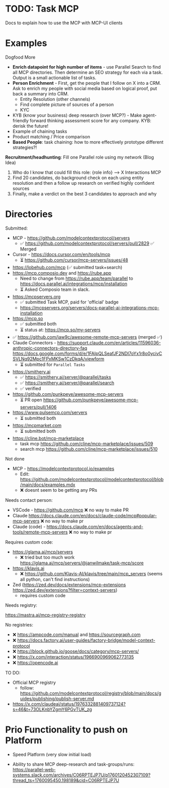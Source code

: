 <!-- Clear focus on getting MCP-UI post out there and making currently available features easier to use -->

# TODO: Task MCP

Docs to explain how to use the MCP with MCP-UI clients

# Examples

Dogfood More

<!-- Put examples in thread https://wilmake.slack.com/archives/C09807JBB26/p1760031061625639 -->

- **Enrich datapoint for high number of items** - use Parallel Search to find all MCP directories. Then determine an SEO strategy for each via a task. Output is a small actionable list of tasks.
- **Person Enrichment** - First, get the people that I follow on X into a CRM. Ask to enrich my people with social media based on logical proof, put back a summary into CRM.
  - Entity Resolution (other channels)
  - Find complete picture of sources of a person
  - KYC
- KYB (know your business) deep research (over MCP?) - Make agent-friendly forward thinking assessment score for any company. KYB: derisk the future!
- Example of chaining tasks
- Product matching / Price comparison
- **Based People**: task chaining: how to more effectively prototype different strategies?!

**Recruitment/headhunting**: Fill one Parallel role using my network (Blog Idea)

1. Who do I know that could fill this role: {role info} —> X Interactions MCP
2. Find 20 candidates, do background check on each using entity resolution and then a follow up research on verified highly confident sources
3. Finally, make a verdict on the best 3 candidates to approach and why

# Directories

Submitted:

- MCP - https://github.com/modelcontextprotocol/servers
  - ✅ https://github.com/modelcontextprotocol/servers/pull/2829 ✅ Merged
- Cursor - https://docs.cursor.com/en/tools/mcp
  - ⏳ https://github.com/cursor/mcp-servers/issues/48
- https://lobehub.com/mcp (✅ submitted task+search)
- https://mcp.composio.dev and https://rube.app
  - Need to change from https://rube.app/team/parallel to https://docs.parallel.ai/integrations/mcp/installation
  - ⏳ Asked Composio team in slack.
- https://mcpservers.org
  - ✅ submitted Task MCP, paid for 'official' badge
  - https://mcpservers.org/servers/docs-parallel-ai-integrations-mcp-installation
- https://mcp.so
  - ✅ submitted both
  - ⏳ status at: https://mcp.so/my-servers
- ✅ https://github.com/jaw9c/awesome-remote-mcp-servers (merged ✅)
- Claude Connectors - https://support.claude.com/en/articles/11596036-anthropic-connectors-directory-faq https://docs.google.com/forms/d/e/1FAIpQLSeafJF2NDI7oYx1r8o0ycivCSVLNq92Mpc1FPxMKSw1CzDkqA/viewform
  - ⏳ submitted for `Parallel Tasks`
- https://smithery.ai
  - ✅ https://smithery.ai/server/@parallel/tasks
  - ✅ https://smithery.ai/server/@parallel/search
  - ✅ verified
- https://github.com/punkpeye/awesome-mcp-servers
  - ⏳ PR open https://github.com/punkpeye/awesome-mcp-servers/pull/1406
- https://www.pulsemcp.com/servers
  - ⏳ submitted both
- https://mcpmarket.com
  - ⏳ submitted both
- https://cline.bot/mcp-marketplace
  - task mcp https://github.com/cline/mcp-marketplace/issues/509
  - search mcp https://github.com/cline/mcp-marketplace/issues/510

Not done

- MCP - https://modelcontextprotocol.io/examples
  - Edit: https://github.com/modelcontextprotocol/modelcontextprotocol/blob/main/docs/examples.mdx
  - ❌ doesnt seem to be getting any PRs

Needs contact person:

- VSCode - https://github.com/mcp ❌ no way to make PR
- Claude https://docs.claude.com/en/docs/claude-code/mcp#popular-mcp-servers ❌ no way to make pr
- Claude (code) - https://docs.claude.com/en/docs/agents-and-tools/remote-mcp-servers ❌ no way to make pr

Requires custom code:

- https://glama.ai/mcp/servers
  - ❌ tried but too much work https://glama.ai/mcp/servers/@janwilmake/task-mcp/score
- https://klavis.ai
  - ❌ https://github.com/Klavis-AI/klavis/tree/main/mcp_servers (seems all python, can't find instructions)
- Zed (https://zed.dev/docs/extensions/mcp-extensions https://zed.dev/extensions?filter=context-servers)
  - requires custom code

Needs registry:

https://mastra.ai/mcp-registry-registry

No registries:

- ❌ https://ampcode.com/manual and https://sourcegraph.com
- ❌ https://docs.factory.ai/user-guides/factory-bridge/model-context-protocol
- ❌ https://block.github.io/goose/docs/category/mcp-servers/
- ❌ https://x.com/interaction/status/1966900969062773135
- ❌ https://opencode.ai

TO DO:

- Official MCP registry
  - follow: https://github.com/modelcontextprotocol/registry/blob/main/docs/guides/publishing/publish-server.md
- https://x.com/claudeai/status/1976332881409737124?s=46&t=73OLKnbYZgmY6PGvTUK_zg

# Prio Functionality to push on Platform

- Speed Platform (very slow initial load)

- Ability to share MCP deep-research and task-groups/runs: https://parallel-web-systems.slack.com/archives/C06RPTEJP7U/p1760120452307109?thread_ts=1760095450.198189&cid=C06RPTEJP7U
